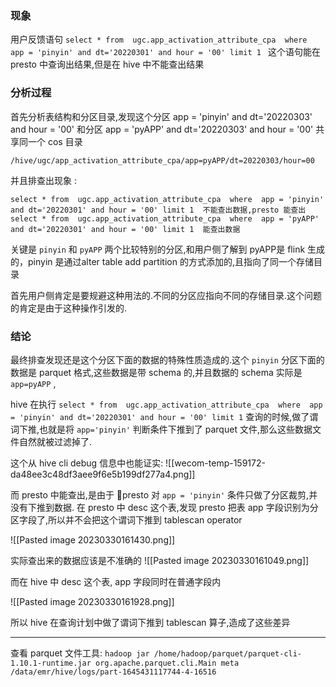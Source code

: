 
### 现象
用户反馈语句
`select * from  ugc.app_activation_attribute_cpa  where  app = 'pinyin' and dt='20220301' and hour = '00' limit 1 `
这个语句能在 presto 中查询出结果,但是在 hive 中不能查出结果


### 分析过程

首先分析表结构和分区目录,发现这个分区 app = 'pinyin' and dt='20220303' and hour = '00'  和分区  app = 'pyAPP' and dt='20220303' and hour = '00'  共享同一个 cos 目录

`/hive/ugc/app_activation_attribute_cpa/app=pyAPP/dt=20220303/hour=00`

并且排查出现象 :
```
select * from  ugc.app_activation_attribute_cpa  where  app = 'pinyin' and dt='20220301' and hour = '00' limit 1  不能查出数据,presto 能查出
select * from  ugc.app_activation_attribute_cpa  where  app = 'pyAPP' and dt='20220301' and hour = '00' limit 1  能查出数据

```

关键是 `pinyin` 和 `pyAPP` 两个比较特别的分区,和用户侧了解到 pyAPP是 flink 生成的，pinyin 是通过alter table add partition 的方式添加的,且指向了同一个存储目录

首先用户侧肯定是要规避这种用法的.不同的分区应指向不同的存储目录.这个问题的肯定是由于这种操作引发的.


### 结论

最终排查发现还是这个分区下面的数据的特殊性质造成的.这个 `pinyin` 分区下面的数据是 parquet 格式,这些数据是带 schema 的,并且数据的 schema 实际是 `app=pyAPP` ,


hive 在执行 `select * from  ugc.app_activation_attribute_cpa  where  app = 'pinyin' and dt='20220301' and hour = '00' limit 1` 查询的时候,做了谓词下推,也就是将 `app='pinyin'` 判断条件下推到了 parquet 文件,那么这些数据文件自然就被过滤掉了.

这个从 hive cli debug 信息中也能证实:
![[wecom-temp-159172-da48ee3c48df3aee9f6e5b199df277a4.png]]


而 presto 中能查出,是由于 presto 对 `app = 'pinyin'` 条件只做了分区裁剪,并没有下推到数据.
在 presto 中 desc 这个表,发现 presto 把表 app 字段识别为分区字段了,所以并不会把这个谓词下推到 tablescan  operator 

![[Pasted image 20230330161430.png]]

实际查出来的数据应该是不准确的
![[Pasted image 20230330161049.png]]


而在 hive 中 desc 这个表, app 字段同时在普通字段内

![[Pasted image 20230330161928.png]]

所以 hive 在查询计划中做了谓词下推到 tablescan 算子,造成了这些差异


---
查看 parquet 文件工具:
`hadoop jar /home/hadoop/parquet/parquet-cli-1.10.1-runtime.jar org.apache.parquet.cli.Main meta /data/emr/hive/logs/part-1645431117744-4-16516`



